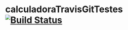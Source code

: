 # calculadoraTravisGitTestes [![Build Status](https://travis-ci.org/luizvisuart/calculadoraTravisGitTestes.svg?branch=master)](https://travis-ci.org/luizvisuart/calculadoraTravisGitTestes)